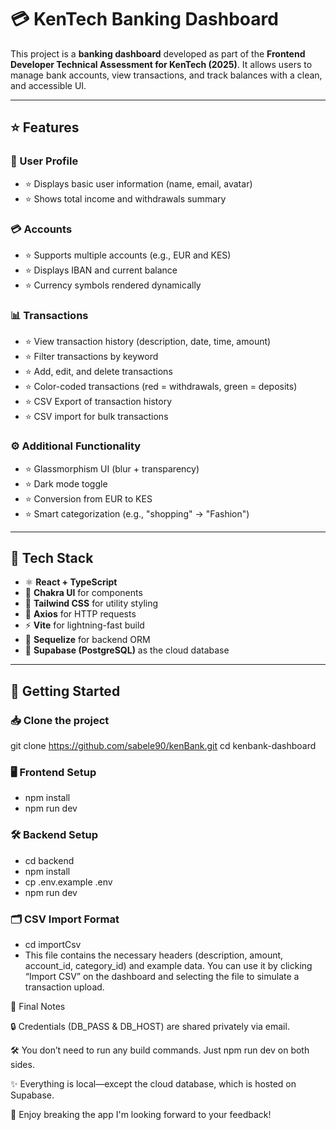 # 💳 KenTech Banking Dashboard

This project is a **banking dashboard** developed as part of the **Frontend Developer Technical Assessment for KenTech (2025)**. It allows users to manage bank accounts, view transactions, and track balances with a clean, and accessible UI.

---

## ⭐ Features

### 👤 User Profile
- ⭐ Displays basic user information (name, email, avatar)
- ⭐ Shows total income and withdrawals summary

### 💳 Accounts
- ⭐ Supports multiple accounts (e.g., EUR and KES)
- ⭐ Displays IBAN and current balance
- ⭐ Currency symbols rendered dynamically

### 📊 Transactions
- ⭐ View transaction history (description, date, time, amount)
- ⭐ Filter transactions by keyword
- ⭐ Add, edit, and delete transactions
- ⭐ Color-coded transactions (red = withdrawals, green = deposits)
- ⭐ CSV Export of transaction history
- ⭐ CSV import for bulk transactions


### ⚙️ Additional Functionality
- ⭐ Glassmorphism UI (blur + transparency)
- ⭐ Dark mode toggle
- ⭐ Conversion from EUR to KES
- ⭐ Smart categorization (e.g., "shopping" → "Fashion")

---

## 🧩 Tech Stack

- ⚛️ **React + TypeScript**
- 🎨 **Chakra UI** for components
- 💨 **Tailwind CSS** for utility styling
- 📡 **Axios** for HTTP requests
- ⚡ **Vite** for lightning-fast build
- 🐘 **Sequelize** for backend ORM
- 🧠 **Supabase (PostgreSQL)** as the cloud database

---

## 🚀 Getting Started

### 📥 Clone the project

git clone https://github.com/sabele90/kenBank.git
cd kenbank-dashboard

### 🖥️ Frontend Setup
- npm install
- npm run dev

### 🛠️ Backend Setup
- cd backend
- npm install
- cp .env.example .env
- npm run dev

### 🗂 CSV Import Format
- cd importCsv
- This file contains the necessary headers (description, amount, account_id, category_id) and example data.
You can use it by clicking “Import CSV” on the dashboard and selecting the file to simulate a transaction upload.

📌 Final Notes

🔒 Credentials (DB_PASS & DB_HOST) are shared privately via email.

🛠 You don’t need to run any build commands. Just npm run dev on both sides.

✨ Everything is local—except the cloud database, which is hosted on Supabase.

🎉 Enjoy breaking the app
I'm looking forward to your feedback!
